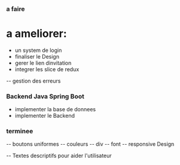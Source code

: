 ### a faire


# a ameliorer:
- un system de login
- finaliser le Design
- gerer le lien dinvitation
- integrer les slice de redux


-- gestion des erreurs


### Backend Java Spring Boot
- implementer la base de donnees
- implementer le Backend


### terminee
-- boutons uniformes
-- couleurs
-- div
-- font
-- responsive Design

-- Textes descriptifs pour aider l'utilisateur